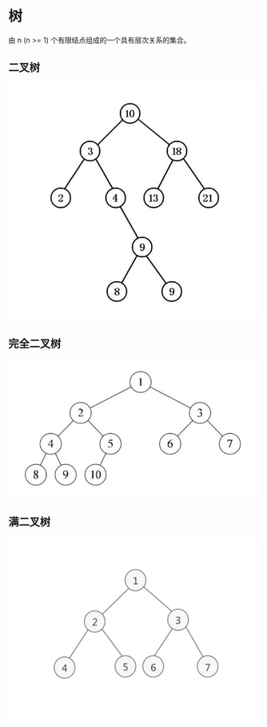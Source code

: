 # 树
由 n (n >= 1) 个有限结点组成的一个具有层次关系的集合。

## 二叉树
![二叉树](./01.png)

## 完全二叉树
![完全二叉树](./02.png)

## 满二叉树
![满二叉树](./03.png)
